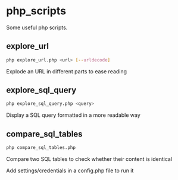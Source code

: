 php_scripts
===========

Some useful php scripts.

explore_url
-----------

```bash
php explore_url.php <url> [--urldecode]
```
Explode an URL in different parts to ease reading

explore_sql_query
-----------

```bash
php explore_sql_query.php <query>
```
Display a SQL query formatted in a more readable way

compare_sql_tables
-----------

```bash
php compare_sql_tables.php
```
Compare two SQL tables to check whether their content is identical

Add settings/credentials in a config.php file to run it
